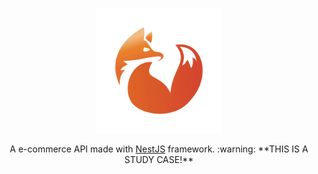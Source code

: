 <p align="center">
  <img src="./e-commerce.svg" width="200" alt="Nest Logo" /></a>
</p>

  <p align="center">A e-commerce API made with <a href="https://nestjs.com/" target="_blank">NestJS</a> framework. :warning: **THIS IS A STUDY CASE!**</p>
